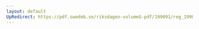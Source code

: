 ```yaml
---
layout: default
UpRedirect: https://pdf.swedeb.se/riksdagen-volumeG-pdf/199091/reg_199091/reg_199091_0776.pdf
---
```

